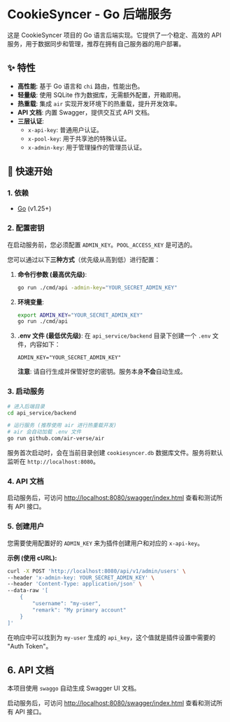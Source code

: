 # CookieSyncer - Go 后端服务

这是 CookieSyncer 项目的 Go 语言后端实现。它提供了一个稳定、高效的 API 服务，用于数据同步和管理，推荐在拥有自己服务器的用户部署。

## ✨ 特性

- **高性能**: 基于 Go 语言和 `chi` 路由，性能出色。
- **轻量级**: 使用 SQLite 作为数据库，无需额外配置，开箱即用。
- **热重载**: 集成 `air` 实现开发环境下的热重载，提升开发效率。
- **API 文档**: 内置 Swagger，提供交互式 API 文档。
- **三层认证**:
    - `x-api-key`: 普通用户认证。
    - `x-pool-key`: 用于共享池的特殊认证。
    - `x-admin-key`: 用于管理操作的管理员认证。

## 🚀 快速开始

### 1. 依赖

- [Go](https://go.dev/) (v1.25+)

### 2. 配置密钥

在启动服务前，您必须配置 `ADMIN_KEY`。`POOL_ACCESS_KEY` 是可选的。

您可以通过以下**三种方式**（优先级从高到低）进行配置：

1.  **命令行参数 (最高优先级)**:
    ```bash
    go run ./cmd/api -admin-key="YOUR_SECRET_ADMIN_KEY"
    ```

2.  **环境变量**:
    ```bash
    export ADMIN_KEY="YOUR_SECRET_ADMIN_KEY"
    go run ./cmd/api
    ```

3.  **.env 文件 (最低优先级)**:
    在 `api_service/backend` 目录下创建一个 `.env` 文件，内容如下：
    ```
    ADMIN_KEY="YOUR_SECRET_ADMIN_KEY"
    ```
    **注意**: 请自行生成并保管好您的密钥。服务本身**不会**自动生成。

### 3. 启动服务

```bash
# 进入后端目录
cd api_service/backend

# 运行服务 (推荐使用 air 进行热重载开发)
# air 会自动加载 .env 文件
go run github.com/air-verse/air
```

服务首次启动时，会在当前目录创建 `cookiesyncer.db` 数据库文件。服务将默认监听在 `http://localhost:8080`。

### 4. API 文档

启动服务后，可访问 [http://localhost:8080/swagger/index.html](http://localhost:8080/swagger/index.html) 查看和测试所有 API 接口。

### 5. 创建用户

您需要使用配置好的 `ADMIN_KEY` 来为插件创建用户和对应的 `x-api-key`。

**示例 (使用 cURL):**
```bash
curl -X POST 'http://localhost:8080/api/v1/admin/users' \
--header 'x-admin-key: YOUR_SECRET_ADMIN_KEY' \
--header 'Content-Type: application/json' \
--data-raw '[
    {
        "username": "my-user",
        "remark": "My primary account"
    }
]'
```
在响应中可以找到为 `my-user` 生成的 `api_key`，这个值就是插件设置中需要的 "Auth Token"。

## 6. API 文档

本项目使用 `swaggo` 自动生成 Swagger UI 文档。

启动服务后，可访问 [http://localhost:8080/swagger/index.html](http://localhost:8080/swagger/index.html) 查看和测试所有 API 接口。
